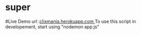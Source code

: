 # super

#Live Demo url :<a href="clixmania.herokuapp.com" rel="nofollow">clixmania.herokuapp.com </a>
To use this script in developement, start using "nodemon app.js"


